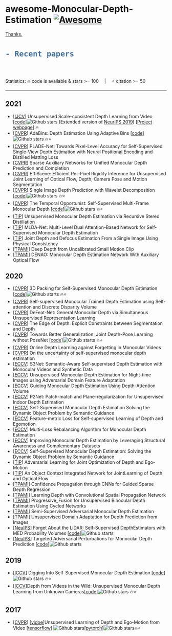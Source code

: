 # awesome-Monocular-Depth-Estimation [![Awesome](https://awesome.re/badge.svg)](https://awesome.re)

[Thanks.](https://github.com/Yochengliu/awesome-point-cloud-analysis)  

<h1> 


```diff
- Recent papers 
```

</h1>&emsp;

Statistics: :fire: code is available & stars >= 100 &emsp;|&emsp; :star: citation >= 50



---
## 2021

- [[IJCV](https://arxiv.org/pdf/2105.11610.pdf)] Unsupervised Scale-consistent Depth Learning from Video [[code](https://github.com/JiawangBian/SC-SfMLearner-Release)]![Github stars](https://img.shields.io/github/stars/JiawangBian/SC-SfMLearner-Release.svg)  (Extended version of [NeurIPS 2019](https://papers.nips.cc/paper/8299-unsupervised-scale-consistent-depth-and-ego-motion-learning-from-monocular-video.pdf)) [[Project webpage](https://jwbian.net/sc-sfmlearner)] :fire:
- [[CVPR](https://openaccess.thecvf.com/content/CVPR2021/papers/Bhat_AdaBins_Depth_Estimation_Using_Adaptive_Bins_CVPR_2021_paper.pdf)] AdaBins: Depth Estimation Using Adaptive Bins [[code](https://github.com/shariqfarooq123/AdaBins)]![Github stars](https://img.shields.io/github/stars/shariqfarooq123/AdaBins.svg) :fire::star:
- [[CVPR](https://openaccess.thecvf.com/content/CVPR2021/papers/Gonzalez_PLADE-Net_Towards_Pixel-Level_Accuracy_for_Self-Supervised_Single-View_Depth_Estimation_With_CVPR_2021_paper.pdf)] PLADE-Net: Towards Pixel-Level Accuracy for Self-Supervised Single-View Depth Estimation with Neural Positional Encoding and Distilled Matting Loss
- [[CVPR](https://openaccess.thecvf.com/content/CVPR2021/papers/Guizilini_Sparse_Auxiliary_Networks_for_Unified_Monocular_Depth_Prediction_and_Completion_CVPR_2021_paper.pdf)] Sparse Auxiliary Networks for Unified Monocular Depth Prediction and Completion
- [[CVPR](https://openaccess.thecvf.com/content/CVPR2021/papers/Jiao_EffiScene_Efficient_Per-Pixel_Rigidity_Inference_for_Unsupervised_Joint_Learning_of_CVPR_2021_paper.pdf)] EffiScene: Efficient Per-Pixel Rigidity Inference for Unsupervised Joint Learning of Optical Flow, Depth, Camera Pose and Motion Segmentation
- [[CVPR](https://openaccess.thecvf.com/content/CVPR2021/papers/Ramamonjisoa_Single_Image_Depth_Prediction_With_Wavelet_Decomposition_CVPR_2021_paper.pdf)] Single Image Depth Prediction with Wavelet Decomposition [[code](https://github.com/nianticlabs/wavelet-monodepth)]![Github stars](https://img.shields.io/github/stars/nianticlabs/wavelet-monodepth.svg) :fire::star:
- [[CVPR](https://openaccess.thecvf.com/content/CVPR2021/papers/Watson_The_Temporal_Opportunist_Self-Supervised_Multi-Frame_Monocular_Depth_CVPR_2021_paper.pdf)] The Temporal Opportunist: Self-Supervised Multi-Frame Monocular Depth [[code](https://github.com/nianticlabs/manydepth)]![Github stars](https://img.shields.io/github/stars/nianticlabs/manydepth.svg) :fire::star:
- [[TIP](https://ieeexplore.ieee.org/stamp/stamp.jsp?tp=&arnumber=9405457)] Unsupervised Monocular Depth Estimation via
Recursive Stereo Distillation
- [[TIP](https://ieeexplore.ieee.org/stamp/stamp.jsp?tp=&arnumber=9416235)] MLDA-Net: Multi-Level Dual Attention-Based Network for Self-Supervised Monocular Depth Estimation
- [[TIP](https://ieeexplore.ieee.org/stamp/stamp.jsp?tp=&arnumber=9366926)] Joint Depth and Defocus Estimation From a Single
Image Using Physical Consistency
- [[TPAMI](https://ieeexplore.ieee.org/stamp/stamp.jsp?tp=&arnumber=8865619)] Deep Depth from Uncalibrated Small Motion Clip
- [[TPAMI](https://ieeexplore.ieee.org/stamp/stamp.jsp?tp=&arnumber=9018142)] DENAO: Monocular Depth Estimation Network With Auxiliary Optical Flow


## 2020

- [[CVPR](https://openaccess.thecvf.com/content_CVPR_2020/papers/Guizilini_3D_Packing_for_Self-Supervised_Monocular_Depth_Estimation_CVPR_2020_paper.pdf)] 3D Packing for Self-Supervised Monocular Depth Estimation [[code](https://github.com/TRI-ML/packnet-sfm)]![Github starts](https://img.shields.io/github/stars/TRI-ML/packnet-sfm.svg) :fire::star: 
- [[CVPR](https://openaccess.thecvf.com/content_CVPR_2020/papers/Johnston_Self-Supervised_Monocular_Trained_Depth_Estimation_Using_Self-Attention_and_Discrete_Disparity_CVPR_2020_paper.pdf)] Self-supervised Monocular Trained Depth Estimation using Self-attention and Discrete Disparity Volume
- [[CVPR](https://openaccess.thecvf.com/content_CVPR_2020/papers/Spencer_DeFeat-Net_General_Monocular_Depth_via_Simultaneous_Unsupervised_Representation_Learning_CVPR_2020_paper.pdf)] DeFeat-Net: General Monocular Depth via Simultaneous Unsupervised Representation Learning
- [[CVPR](https://openaccess.thecvf.com/content_CVPR_2020/papers/Zhu_The_Edge_of_Depth_Explicit_Constraints_Between_Segmentation_and_Depth_CVPR_2020_paper.pdf)] The Edge of Depth: Explicit Constraints between Segmentation and Depth
- [[CVPR](https://openaccess.thecvf.com/content_CVPR_2020/papers/Zhao_Towards_Better_Generalization_Joint_Depth-Pose_Learning_Without_PoseNet_CVPR_2020_paper.pdf)] Towards Better Generalization: Joint Depth-Pose Learning without PoseNet [[code](https://github.com/B1ueber2y/TrianFlow)]![Github starts](https://img.shields.io/github/stars/B1ueber2y/TrianFlow.svg) :fire::star:
- [[CVPR](https://openaccess.thecvf.com/content_CVPR_2020/papers/Zhang_Online_Depth_Learning_Against_Forgetting_in_Monocular_Videos_CVPR_2020_paper.pdf)] Online Depth Learning against Forgetting in Monocular Videos
- [[CVPR](https://openaccess.thecvf.com/content_CVPR_2020/papers/Poggi_On_the_Uncertainty_of_Self-Supervised_Monocular_Depth_Estimation_CVPR_2020_paper.pdf)] On the uncertainty of self-supervised monocular depth estimation
- [[ECCV](https://www.ecva.net/papers/eccv_2020/papers_ECCV/papers/123750052.pdf)] S</sup>3</sup>Net: Semantic-Aware Self-supervised Depth Estimation with Monocular Videos and Synthetic Data
- [[ECCV](https://www.ecva.net/papers/eccv_2020/papers_ECCV/papers/123730443.pdf)] Unsupervised Monocular Depth Estimation for Night-time Images using Adversarial Domain Feature Adaptation
- [[ECCV](https://www.ecva.net/papers/eccv_2020/papers_ECCV/papers/123710579.pdf)] Guiding Monocular Depth Estimation Using Depth-Attention Volume
- [[ECCV](https://www.ecva.net/papers/eccv_2020/papers_ECCV/papers/123690205.pdf)] P</sup>2</sup>Net: Patch-match and Plane-regularization for Unsupervised Indoor Depth Estimation
- [[ECCV](https://www.ecva.net/papers/eccv_2020/papers_ECCV/papers/123690205.pdf)] Self-Supervised Monocular Depth Estimation Solving the Dynamic Object Problem by Semantic Guidance
- [[ECCV](https://www.ecva.net/papers/eccv_2020/papers_ECCV/papers/123640562.pdf)] Feature-metric Loss for Self-supervised Learning of Depth and Egomotion
- [[ECCV](https://www.ecva.net/papers/eccv_2020/papers_ECCV/papers/123620766.pdf)] Multi-Loss Rebalancing Algorithm for Monocular Depth Estimation
- [[ECCV](https://www.ecva.net/papers/eccv_2020/papers_ECCV/papers/123590086.pdf)] Improving Monocular Depth Estimation by Leveraging Structural Awareness and Complementary Datasets
- [[ECCV](https://www.ecva.net/papers/eccv_2020/papers_ECCV/papers/123650579.pdf)] Self-Supervised Monocular Depth Estimation: Solving the Dynamic Object Problem by Semantic Guidance 
- [[TIP](https://ieeexplore.ieee.org/stamp/stamp.jsp?tp=&arnumber=8972902)] Adversarial Learning for Joint Optimization of Depth and Ego-Motion
- [[TIP](https://ieeexplore.ieee.org/stamp/stamp.jsp?tp=&arnumber=9139261)] An Object Context Integrated Network for JointLearning of Depth and Optical Flow
- [[TPAMI](https://ieeexplore.ieee.org/stamp/stamp.jsp?tp=&arnumber=8765412)] Confidence Propagation through CNNs for Guided Sparse Depth Regression
- [[TPAMI](https://ieeexplore.ieee.org/stamp/stamp.jsp?tp=&arnumber=8869936)] Learning Depth with Convolutional Spatial Propagation Network
- [[TPAMI](https://ieeexplore.ieee.org/stamp/stamp.jsp?tp=&arnumber=8846077)] Progressive_Fusion for Unsupervised Binocular Depth Estimation Using Cycled Networks
- [[TPAMI](https://ieeexplore.ieee.org/stamp/stamp.jsp?tp=&arnumber=8807270)] Semi-Supervised Adversarial Monocular Depth Estimation
- [[TPAMI](https://ieeexplore.ieee.org/stamp/stamp.jsp?tp=&arnumber=8834825)] Unsupervised Domain Adaptation for Depth Prediction from Images
- [[NeuIPS](https://arxiv.org/pdf/2008.03633v2.pdf)] Forget About the LiDAR: Self-Supervised DepthEstimators with MED Probability Volumes [[code](https://github.com/JuanLuisGonzalez/FAL_net)]![Github starts](https://img.shields.io/github/stars/JuanLuisGonzalez/FAL_net.svg)
- [[NeuIPS](https://arxiv.org/pdf/2006.08602.pdf)] Targeted Adversarial Perturbations for Monocular Depth Prediction [[code](https://github.com/alexklwong/targeted-adversarial-perturbations-monocular-depth)]![Github starts](https://img.shields.io/github/stars/alexklwong/targeted-adversarial-perturbations-monocular-depth.svg)


## 2019

- [[ICCV](https://arxiv.org/pdf/1806.01260)] Digging Into Self-Supervised Monocular Depth Estimation [[code](https://github.com/nianticlabs/monodepth2)]![Github stars](https://img.shields.io/github/stars/nianticlabs/monodepth2.svg) :fire::star: 
- [[ICCV](https://arxiv.org/pdf/1904.04998.pdf)]Depth from Videos in the Wild: Unsupervised Monocular Depth Learning from Unknown Cameras[[code](https://github.com/google-research/google-research/tree/master/depth_and_motion_learning)]![Github stars](https://img.shields.io/github/stars/google-research/google-research.svg) :fire::star: 


## 2017

- [[CVPR](https://openaccess.thecvf.com/content_cvpr_2017/papers/Zhou_Unsupervised_Learning_of_CVPR_2017_paper.pdf)] [[vidoe](https://www.youtube.com/watch?v=HWu39YkGKvI)]Unsupervised Learning of Depth and Ego-Motion from Video [[tensorflow](https://github.com/tinghuiz/SfMLearner)] ![Github stars](https://img.shields.io/github/stars/tinghuiz/SfMLearner.svg)[[pytorch](https://github.com/ClementPinard/SfmLearner-Pytorch)]![Github stars](https://img.shields.io/github/stars/ClementPinard/SfmLearner-Pytorch.svg):fire::star: ​

